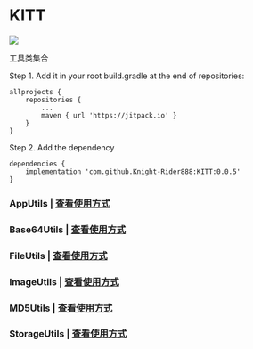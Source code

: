 # KITT
[![](https://jitpack.io/v/Knight-Rider888/KITT.svg)](https://jitpack.io/#Knight-Rider888/KITT)

工具类集合

Step 1. Add it in your root build.gradle at the end of repositories:
```
allprojects {
    repositories {
        ...
        maven { url 'https://jitpack.io' }
    }
}
```
Step 2. Add the dependency
```
dependencies {
    implementation 'com.github.Knight-Rider888:KITT:0.0.5'
}
```


### AppUtils | [查看使用方式](https://github.com/Knight-Rider888/KITT/blob/main/README-AppUtils.md)

### Base64Utils | [查看使用方式](https://github.com/Knight-Rider888/KITT/blob/main/README-Base64Utils.md)

### FileUtils | [查看使用方式](https://github.com/Knight-Rider888/KITT/blob/main/README-FileUtils.md)

### ImageUtils | [查看使用方式](https://github.com/Knight-Rider888/KITT/blob/main/README-ImageUtils.md)

### MD5Utils | [查看使用方式](https://github.com/Knight-Rider888/KITT/blob/main/README-MD5Utils.md)

### StorageUtils | [查看使用方式](https://github.com/Knight-Rider888/KITT/blob/main/README-StorageUtils.md)


